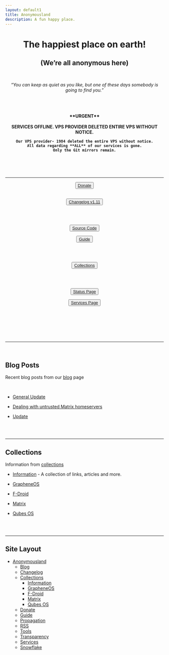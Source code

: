 ```yaml
---
layout: default1
title: Anonymousland
description: A fun happy place.
---
```


<div style="text-align:center;">
<!-- https://invidious.kavin.rocks/watch?v=J-6fW66IUY4 -->
<h1>The happiest place on earth!</h1>
<h2>(We’re all anonymous here)</h2>
<br>
<p><i>“You can keep as quiet as you like, but one of these days somebody is going to find you.” </i></p>
<br>
<br>
</div>

<br>

<div style="text-align:center">
<div class="alert alert-danger" role="alert">
  <strong>
   **URGENT**
   <br>
   <br>
    SERVICES OFFLINE.
    VPS PROVIDER DELETED ENTIRE VPS WITHOUT NOTICE.

    Our VPS provider- 1984 deleted the entire VPS without notice.
    All data regarding **ALL** of our services is gone.
    Only the Git mirrors remain.
   <br>
   <br>
  </strong>
</div>
</div>

<br>

---

<div style="text-align:center">
  <button type="button" class="btn btn-lg btn-default"><a href="./donate"> Donate</a></button>

<br>
<br>

  <button type="button" class="btn btn-lg btn-default"><a href="./changelog"><i class="fa fa-clipboard" aria-hidden="true"></i> Changelog v1.11</a></button>

<br>
<br>

  <button type="button" class="btn btn-md btn-default"><a href="https://git.anonymousland.org/anonymousland/anonymousland"> <i class="fa fa-github" aria-hidden="true"></i> Source Code</a></button>

  <button type="button" class="btn btn-md btn-default"><a href="./guide"><i class="fa fa-suitcase" aria-hidden="true"></i> Guide</a></button>

<br>
<br>

  <button type="button" class="btn btn-md btn-default"><a href="./collections"><i class="fa fa-list" aria-hidden="true"></i> Collections</a></button>

<br>
<br>

  <button type="button" class="btn btn-lg btn-default"><a href="https://status.anonymousland.org"> Status Page</a></button>

  <button type="button" class="btn btn-lg btn-default"><a href="./services"> Services Page</a></button>

<br>

<br>
<br>

  </div>

<br>
<br>

--- 

<br>

## Blog Posts

Recent blog posts from our [blog](./blog) page

<br>

- [General Update](./blog/2022/11/24/General-Update.html)

- [Dealing with untrusted Matrix homeservers](./blog/2022/11/24/dealing-with-untrusted-homeservers.html)

- [Update](./blog/2022/11/07/Update.html)


<br>
<br>

---

## Collections

Information from [collections](./collections)

- [Information](./information) - A collection of links, articles and more.

- [GrapheneOS](./graphene)

- [F-Droid](./f-droid)

- [Matrix](./matrix)

- [Qubes OS](./qubes)

<br>
<br>

---

## Site Layout

- [Anonymousland](https://anonymousland.org)
  - [Blog](./blog)
  - [Changelog](./changelog)
  - [Collections](./collections)
     - [Information](./information)
     - [GrapheneOS](./graphene)
     - [F-Droid](./f-droid)
     - [Matrix](./matrix)
     - [Qubes OS](./qubes)
  - [Donate](./donate)
  - [Guide](./guide)
  - [Propagation](./propagate)
  - [RSS](./rss)
  - [Tools](./tools)
  - [Transparency](./transparency)
  - [Services](./services)
  - [Snowflake](./snowflake)